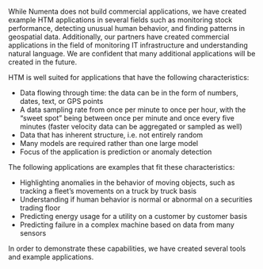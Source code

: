 ---
---

While Numenta does not build commercial applications, we have created example
HTM applications in several fields such as monitoring stock performance,
detecting unusual human behavior, and finding patterns in geospatial data.
Additionally, our partners have created commercial applications in the field of
monitoring IT infrastructure and understanding natural language. We are
confident that many additional applications will be created in the future.

HTM is well suited for applications that have the following characteristics:

* Data flowing through time: the data can be in the form of numbers, dates,
  text, or GPS points
* A data sampling rate from once per minute to once per hour, with the “sweet
  spot” being between once per minute and once every five minutes (faster
  velocity data can be aggregated or sampled as well)
* Data that has inherent structure, i.e. not entirely random
* Many models are required rather than one large model
* Focus of the application is prediction or anomaly detection

The following applications are examples that fit these characteristics:

* Highlighting anomalies in the behavior of moving objects, such as tracking a
  fleet’s movements on a truck by truck basis
* Understanding if human behavior is normal or abnormal on a securities trading
  floor
* Predicting energy usage for a utility on a customer by customer basis
* Predicting failure in a complex machine based on data from many sensors

In order to demonstrate these capabilities, we have created several tools and
example applications.
